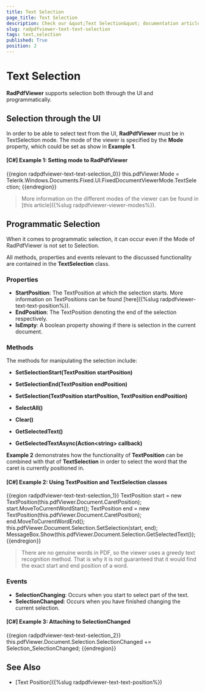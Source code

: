 ```yaml
---
title: Text Selection
page_title: Text Selection
description: Check our &quot;Text Selection&quot; documentation article for the RadPdfViewer {{ site.framework_name }} control.
slug: radpdfviewer-text-text-selection
tags: text,selection
published: True
position: 2
---
```


# Text Selection



__RadPdfViewer__ supports selection both through the UI and programmatically.

## Selection through the UI

In order to be able to select text from the UI, __RadPdfViewer__ must be in TextSelection mode. The mode of the viewer is specified by the __Mode__ property, which could be set as show in **Example 1**.

#### __[C#] Example 1: Setting mode to RadPdfViewer__

{{region radpdfviewer-text-text-selection_0}}
	this.pdfViewer.Mode = Telerik.Windows.Documents.Fixed.UI.FixedDocumentViewerMode.TextSelection;
{{endregion}}



>More information on the different modes of the viewer can be found in [this article]({%slug radpdfviewer-viewer-modes%}).
	        

## Programmatic Selection

When it comes to programmatic selection, it can occur even if the Mode of RadPdfViewer is not set to Selection.

All methods, properties and events relevant to the discussed functionality are contained in the __TextSelection__ class.
        

### Properties

* __StartPosition__: The TextPosition at which the selection starts. More information on TextPositions can be found [here]({%slug radpdfviewer-text-text-position%}).
* __EndPosition__: The TextPosition denoting the end of the selection respectively.
* __IsEmpty__: A boolean property showing if there is selection in the current document.


### Methods


The methods for manipulating the selection include:

- **SetSelectionStart(TextPosition startPosition)**

- **SetSelectionEnd(TextPosition endPosition)**

- **SetSelection(TextPosition startPosition, TextPosition endPosition)**

- **SelectAll()**

- **Clear()**

- **GetSelectedText()**

- **GetSelectedTextAsync(Action&lt;string&gt; callback)**


**Example 2** demonstrates how the functionality of __TextPosition__ can be combined with that of __TextSelection__ in order to select the word that the caret is currently positioned in.

#### __[C#] Example 2: Using TextPosition and TextSelection classes__

{{region radpdfviewer-text-text-selection_1}}
	TextPosition start = new TextPosition(this.pdfViewer.Document.CaretPosition);
	start.MoveToCurrentWordStart();
	TextPosition end = new TextPosition(this.pdfViewer.Document.CaretPosition);
	end.MoveToCurrentWordEnd();
	this.pdfViewer.Document.Selection.SetSelection(start, end);
	MessageBox.Show(this.pdfViewer.Document.Selection.GetSelectedText());
{{endregion}}



>There are no genuine words in PDF, so the viewer uses a greedy text recognition method. That is why it is not guaranteed that it would find the exact start and end position of a word.

### Events

* __SelectionChanging__: Occurs when you start to select part of the text.
* __SelectionChanged__: Occurs when you have finished changing the current selection.

#### **[C#] Example 3: Attaching to SelectionChanged**

{{region radpdfviewer-text-text-selection_2}}
	 this.pdfViewer.Document.Selection.SelectionChanged += Selection_SelectionChanged;
{{endregion}}

## See Also

 * [Text Position]({%slug radpdfviewer-text-text-position%})
